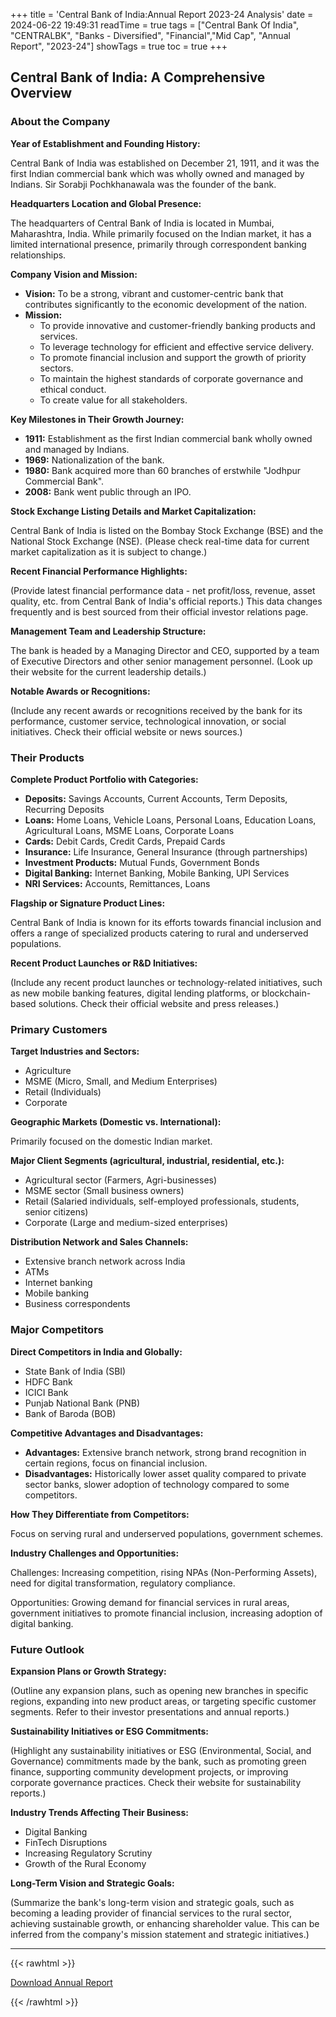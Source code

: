 +++
title = 'Central Bank of India:Annual Report 2023-24 Analysis'
date = 2024-06-22 19:49:31
readTime = true
tags = ["Central Bank Of India", "CENTRALBK", "Banks - Diversified", "Financial","Mid Cap", "Annual Report", "2023-24"]
showTags = true
toc = true
+++

## Central Bank of India: A Comprehensive Overview

### About the Company

**Year of Establishment and Founding History:**

Central Bank of India was established on December 21, 1911, and it was the first Indian commercial bank which was wholly owned and managed by Indians. Sir Sorabji Pochkhanawala was the founder of the bank.

**Headquarters Location and Global Presence:**

The headquarters of Central Bank of India is located in Mumbai, Maharashtra, India. While primarily focused on the Indian market, it has a limited international presence, primarily through correspondent banking relationships.

**Company Vision and Mission:**

*   **Vision:** To be a strong, vibrant and customer-centric bank that contributes significantly to the economic development of the nation.
*   **Mission:**
    *   To provide innovative and customer-friendly banking products and services.
    *   To leverage technology for efficient and effective service delivery.
    *   To promote financial inclusion and support the growth of priority sectors.
    *   To maintain the highest standards of corporate governance and ethical conduct.
    *   To create value for all stakeholders.

**Key Milestones in Their Growth Journey:**

*   **1911:** Establishment as the first Indian commercial bank wholly owned and managed by Indians.
*   **1969:** Nationalization of the bank.
*   **1980:** Bank acquired more than 60 branches of erstwhile "Jodhpur Commercial Bank".
*   **2008:** Bank went public through an IPO.

**Stock Exchange Listing Details and Market Capitalization:**

Central Bank of India is listed on the Bombay Stock Exchange (BSE) and the National Stock Exchange (NSE). (Please check real-time data for current market capitalization as it is subject to change.)

**Recent Financial Performance Highlights:**

(Provide latest financial performance data - net profit/loss, revenue, asset quality, etc. from Central Bank of India's official reports.) This data changes frequently and is best sourced from their official investor relations page.

**Management Team and Leadership Structure:**

The bank is headed by a Managing Director and CEO, supported by a team of Executive Directors and other senior management personnel. (Look up their website for the current leadership details.)

**Notable Awards or Recognitions:**

(Include any recent awards or recognitions received by the bank for its performance, customer service, technological innovation, or social initiatives. Check their official website or news sources.)

### Their Products

**Complete Product Portfolio with Categories:**

*   **Deposits:** Savings Accounts, Current Accounts, Term Deposits, Recurring Deposits
*   **Loans:** Home Loans, Vehicle Loans, Personal Loans, Education Loans, Agricultural Loans, MSME Loans, Corporate Loans
*   **Cards:** Debit Cards, Credit Cards, Prepaid Cards
*   **Insurance:** Life Insurance, General Insurance (through partnerships)
*   **Investment Products:** Mutual Funds, Government Bonds
*   **Digital Banking:** Internet Banking, Mobile Banking, UPI Services
*   **NRI Services:** Accounts, Remittances, Loans

**Flagship or Signature Product Lines:**

Central Bank of India is known for its efforts towards financial inclusion and offers a range of specialized products catering to rural and underserved populations.

**Recent Product Launches or R&D Initiatives:**

(Include any recent product launches or technology-related initiatives, such as new mobile banking features, digital lending platforms, or blockchain-based solutions. Check their official website and press releases.)

### Primary Customers

**Target Industries and Sectors:**

*   Agriculture
*   MSME (Micro, Small, and Medium Enterprises)
*   Retail (Individuals)
*   Corporate

**Geographic Markets (Domestic vs. International):**

Primarily focused on the domestic Indian market.

**Major Client Segments (agricultural, industrial, residential, etc.):**

*   Agricultural sector (Farmers, Agri-businesses)
*   MSME sector (Small business owners)
*   Retail (Salaried individuals, self-employed professionals, students, senior citizens)
*   Corporate (Large and medium-sized enterprises)

**Distribution Network and Sales Channels:**

*   Extensive branch network across India
*   ATMs
*   Internet banking
*   Mobile banking
*   Business correspondents

### Major Competitors

**Direct Competitors in India and Globally:**

*   State Bank of India (SBI)
*   HDFC Bank
*   ICICI Bank
*   Punjab National Bank (PNB)
*   Bank of Baroda (BOB)

**Competitive Advantages and Disadvantages:**

*   **Advantages:** Extensive branch network, strong brand recognition in certain regions, focus on financial inclusion.
*   **Disadvantages:** Historically lower asset quality compared to private sector banks, slower adoption of technology compared to some competitors.

**How They Differentiate from Competitors:**

Focus on serving rural and underserved populations, government schemes.

**Industry Challenges and Opportunities:**

Challenges: Increasing competition, rising NPAs (Non-Performing Assets), need for digital transformation, regulatory compliance.

Opportunities: Growing demand for financial services in rural areas, government initiatives to promote financial inclusion, increasing adoption of digital banking.

### Future Outlook

**Expansion Plans or Growth Strategy:**

(Outline any expansion plans, such as opening new branches in specific regions, expanding into new product areas, or targeting specific customer segments. Refer to their investor presentations and annual reports.)

**Sustainability Initiatives or ESG Commitments:**

(Highlight any sustainability initiatives or ESG (Environmental, Social, and Governance) commitments made by the bank, such as promoting green finance, supporting community development projects, or improving corporate governance practices. Check their website for sustainability reports.)

**Industry Trends Affecting Their Business:**

*   Digital Banking
*   FinTech Disruptions
*   Increasing Regulatory Scrutiny
*   Growth of the Rural Economy

**Long-Term Vision and Strategic Goals:**

(Summarize the bank's long-term vision and strategic goals, such as becoming a leading provider of financial services to the rural sector, achieving sustainable growth, or enhancing shareholder value. This can be inferred from the company's mission statement and strategic initiatives.)

---


{{< rawhtml >}}

<div class="button-container">    
    <a href="https://www.bseindia.com/stockinfo/AnnPdfOpen.aspx?Pname=a97d5fd0-f0bd-4865-b185-f3d9d580e64b.pdf" target="_blank" class="report-button">
      <i class="fas fa-file-pdf"></i> Download Annual Report
    </a>
</div>
    
{{< /rawhtml >}}
